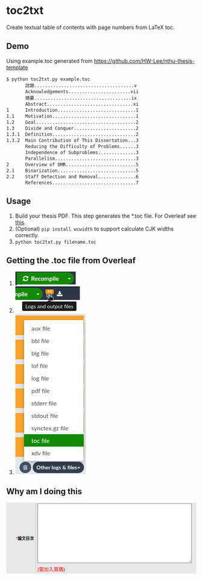 # toc2txt

Create textual table of contents with page numbers from LaTeX toc.

## Demo

Using example.toc generated from https://github.com/HW-Lee/nthu-thesis-template

```
$ python toc2txt.py example.toc
       誌謝.....................................v
       Acknowledgements.......................vii
       摘要....................................ix
       Abstract................................xi
1      Introduction.............................1
1.1    Motivation...............................1
1.2    Goal.....................................2
1.3    Divide and Conquer.......................2
1.3.1  Definition...............................2
1.3.2  Main Contribution of This Dissertation...3
       Reducing the Difficulty of Problems......3
       Independence of Subproblems..............3
       Parallelism..............................3
2      Overview of OMR..........................5
2.1    Binarization.............................5
2.2    Staff Detection and Removal..............6
       References...............................7
```

## Usage

1. Build your thesis PDF. This step generates the *.toc file. For Overleaf see [this](#overleaf).
2. (Optional) `pip install wcwidth` to support calculate CJK widths correctly.
3. `python toc2txt.py filename.toc`

## <a name="overleaf"></a>Getting the .toc file from Overleaf

1. ![Recompile](resources/recompile.png)
2. ![Logs and output files](resources/laoo.png)
3. ![Other logs & files](resources/olaf.png)

## Why am I doing this

![Ask NTHU](resources/why.png)
